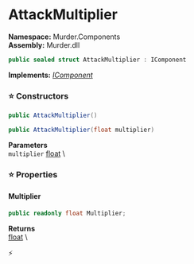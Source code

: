 # AttackMultiplier

**Namespace:** Murder.Components \
**Assembly:** Murder.dll

```csharp
public sealed struct AttackMultiplier : IComponent
```

**Implements:** _[IComponent](../..//Bang/Components/IComponent.html)_

### ⭐ Constructors
```csharp
public AttackMultiplier()
```

```csharp
public AttackMultiplier(float multiplier)
```

**Parameters** \
`multiplier` [float](https://learn.microsoft.com/en-us/dotnet/api/System.Single?view=net-7.0) \

### ⭐ Properties
#### Multiplier
```csharp
public readonly float Multiplier;
```

**Returns** \
[float](https://learn.microsoft.com/en-us/dotnet/api/System.Single?view=net-7.0) \


⚡